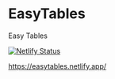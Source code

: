 # EasyTables
Easy Tables

[![Netlify Status](https://api.netlify.com/api/v1/badges/f9099485-c655-4ab4-93cb-d52e67cba3aa/deploy-status)](https://app.netlify.com/sites/easytables/deploys)

https://easytables.netlify.app/
